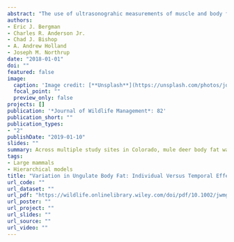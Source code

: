 ```yaml
---
abstract: "The use of ultrasonograhic measurements of muscle and body fat represent a relatively new data stream that can be used to address questions regarding ungulate condition. We have learned that measurements of body fat and presumably overall body condition among individual animals, even those taken from the same herd at that same time, are highly variable. Relatively little consideration has been given to the sources of variation in body fat and other physiological parameters in wildlife populations. We evaluated the components of variation in late‐winter mule deer (Odocoileus hemionus) body fat estimates: sampling variation (i.e., variation induced by the particular set of individuals that were sampled) and process variation (i.e., variation stemming from biological processes) with a long-term data set (2002–2015) from Colorado, USA. We collected our data from across Colorado as part of historical research, ongoing research, and periodic population monitoring programs. Mean percent ingesta‐free body fat (%IFBF) for sampled mule deer was 7.20±1.20% (SD). Covariates related to individual deer explained approximately 4% of the total variation in %IFBF and annual effects explained an additional 13% of the variation. Substantial residual variation in %IFBF (83%) remained unexplained. The source of the 83% of unexplained variation is partially linked to fine-scale spatial dynamics but also additional individual metrics we were unable to capture, primarily the presence or absence of dependent young. We speculate that the primary factors influencing late-winter mule deer body fat and overall condition are individual in nature. These results present a cautionary check on herd-level inference that can be made from individual late-winter body fat estimates and we postulate that for mule deer, alternative and additional body condition metrics may offer added utility in management scenarios. However, an important next step to better understand wildlife population health is to evaluate the sources and magnitude of variation within other body condition metrics, with the goal of further refining data that can better allow biologists to incorporate herd health into population management recommendations."
authors:
- Eric J. Bergman
- Charles R. Anderson Jr.
- Chad J. Bishop
- A. Andrew Holland
- Joseph M. Northrup
date: "2018-01-01"
doi: ""
featured: false
image:
  caption: 'Image credit: [**Unsplash**](https://unsplash.com/photos/jdD8gXaTZsc)'
  focal_point: ""
  preview_only: false
projects: []
publication: '*Journal of Wildlife Management*: 82'
publication_short: ""
publication_types:
- "2"
publishDate: "2019-01-10"
slides: ""
summary: Across multiple study sites in Colorado, mule deer body fat was not well explained by spatial or temporal effects, suggesting individual characteristics, particularly the successful weaning of fawns in the previous year are the dominant forces driving variation in body fat.
tags:
- Large mammals
- Hierarchical models
title: "Variation in Ungulate Body Fat: Individual Versus Temporal Effects"
url_code: ""
url_dataset: ""
url_pdf: "https://wildlife.onlinelibrary.wiley.com/doi/pdf/10.1002/jwmg.21334"
url_poster: ""
url_project: ""
url_slides: ""
url_source: ""
url_video: ""
---
```



